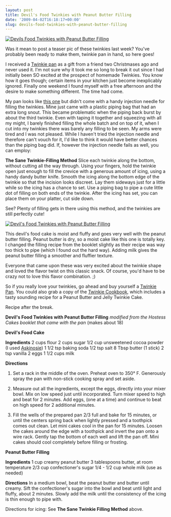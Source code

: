 ```yaml
---
layout: post
title: Devil's Food Twinkies with Peanut Butter Filling
date: '2009-04-02T16:18:17+00:00'
slug: devils-food-twinkies-with-peanut-butter-filling
---
```

<a href="http://www.flickr.com/photos/kstar810/3380474129/in/photostream/"><img src="http://farm4.static.flickr.com/3593/3380474129_803b2c74dd.jpg?v=0" alt="Devils Food Twinkies with Peanut Butter Filling" /></a>

Was it mean to post a teaser pic of these twinkies last week? You've probably been ready to make them, twinkie pan in hand, so here goes!

I received a <a href="http://astore.amazon.com/thechocolatpe-20/detail/B0009R59QY">Twinkie pan</a> as a gift from a friend two Christmases ago and never used it. I'm not sure why it took me so long to break it out since I had initially been SO excited at the prospect of homemade Twinkies. You know how it goes though; certain items in your kitchen just become inexplicably ignored. Finally one weekend I found myself with a free afternoon and the desire to make something different. The time had come.

My pan looks like <a href="http://astore.amazon.com/thechocolatpe-20/detail/B0009R59QY">this one</a> but didn't come with a handy injection needle for filling the twinkies. Mine just came with a plastic piping bag that had an extra long snout. This became problematic when the piping back burst by about the third twinkie. Even with taping it together and squeezing with all my might, I barely finished filling the whole batch and on top of it, when I cut into my twinkies there was barely any filling to be seen. My arms were tired and I was not pleased. While I haven't tried the injection needle and therefore can't vouch for it, I'd like to think it would have better chances than the piping bag did. If, however the injection needle fails as well, you can employ:

<strong>The Sane Twinkie-Filling Method</strong>
Slice each twinkie along the bottom, without cutting all the way through. Using your fingers, hold the twinkie open just enough to fill the crevice with a generous amount of icing, using a handy dandy butter knife. Smooth the icing along the bottom edge of the twinkie so that the incision looks discreet. Lay them sideways just for a little while so the icing has a chance to set. Use a piping bag to pipe a cute little dot of filling on both ends of the twinkie. After the icing has set, you can place them on your platter, cut side down.

See? Plenty of filling gets in there using this method, and the twinkies are still perfectly cute!

<a href="http://www.flickr.com/photos/kstar810/3381293792/in/photostream/"><img src="http://farm4.static.flickr.com/3440/3381293792_2411724a7f.jpg?v=0" alt="Devil's Food Twinkies with Peanut Butter Filling" /></a>

This devil's food cake is moist and fluffy and goes very well with the peanut butter filling. Peanut butter is dry, so a moist cake like this one is totally key. I changed the filling recipe from the booklet slightly as their recipe was way too thick to pipe (which I found out the hard way). Adding milk gives the peanut butter filling a smoother and fluffier texture.

Everyone that came upon these was very excited about the twinkie shape and loved the flavor twist on this classic snack. Of course, you'd have to be crazy not to love this flavor combination. ;)

So if you really love your twinkies, go ahead and buy yourself a <a href="http://astore.amazon.com/thechocolatpe-20/detail/B0009R59QY">Twinkie Pan</a>. You could also grab a copy of the <a href="http://astore.amazon.com/thechocolatpe-20/detail/1580087566">Twinkie Cookbook</a>, which includes a tasty sounding recipe for a Peanut Butter and Jelly Twinkie Cake. 

Recipe after the break.

<!--more-->

<strong>Devil's Food Twinkies with Peanut Butter Filling</strong>
<em>modified from the Hostess Cakes booklet that came with the pan</em>
(makes about 18)

<strong>Devil's Food Cake</strong>

<strong>Ingredients</strong>
2 cups flour
2 cups sugar
1/2 cup unsweetened cocoa powder (I used <a href="https://www.askinosie.com/p-64-single-origin-natural-cocoa-powder-soconusco-mexico.aspx">Askinosie</a>)
1 1/2 tsp baking soda
1/2 tsp salt
8 Tbsp butter (1 stick)
2 tsp vanilla
2 eggs
1 1/2 cups milk

<strong>Directions</strong>
1. Set a rack in the middle of the oven. Preheat oven to 350&#176; F. Generously spray the pan with non-stick cooking spray and set aside.

2. Measure out all the ingredients, except the eggs, directly into your mixer bowl. Mix on low speed just until incorporated. Turn mixer speed to high and beat for 2 minutes. Add eggs, (one at a time) and continue to beat on high speed for 2 additional minutes.

3. Fill the wells of the prepared pan 2/3 full and bake for 15 minutes, or until the centers spring back when lightly pressed and a toothpick comes out clean. Let mini cakes cool in the pan for 15 minutes. Loosen the cakes around the edge with a toothpick and invert the pan onto a wire rack. Gently tap the bottom of each well and lift the pan off. Mini cakes should cool completely before filling or frosting.

<strong>Peanut Butter Filling</strong>

<strong>Ingredients</strong>
1 cup creamy peanut butter 
3 tablespoons butter, at room temperature
2/3 cup confectioner's sugar
1/4 - 1/2 cup whole milk (use as needed)

<strong>Directions</strong>
In a medium bowl, beat the peanut butter and butter until creamy. Sift the confectioner's sugar into the bowl and beat until light and fluffy, about 2 minutes. Slowly add the milk until the consistency of the icing is thin enough to pipe with. 

Directions for icing: See <strong>The Sane Twinkie Filling Method</strong> above.
